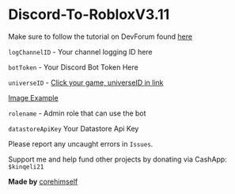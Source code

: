 # Discord-To-RobloxV3.11
Make sure to follow the tutorial on DevForum found [here](https://devforum.roblox.com/t/v3-discord-to-roblox-ban-bot-100-free-stable-datastore-support-nodejs/2206142)


`logChannelID` - Your channel logging ID here

`botToken` - Your Discord Bot Token Here

`universeID` - [Click your game, universeID in link](https://create.roblox.com/creations)

[Image Example](https://i.imgur.com/vNdAwg5.png)

`rolename` - Admin role that can use the bot

`datastoreApiKey` Your Datastore Api Key



Please report any uncaught errors in `Issues`.

Support me and help fund other projects by donating via CashApp: `$kinqeli21`

**Made by** [corehimself](https://www.roblox.com/users/2731068564/profile)
